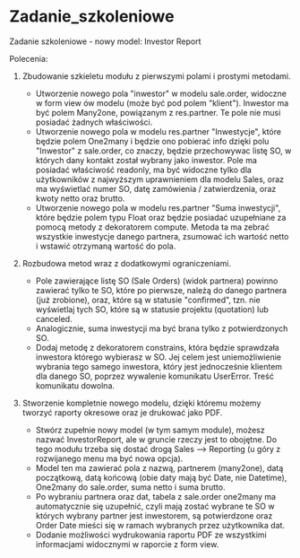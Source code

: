 # Zadanie_szkoleniowe
Zadanie szkoleniowe - nowy model: Investor Report

Polecenia:

1. Zbudowanie szkieletu modułu z pierwszymi polami i prostymi metodami.
    - Utworzenie nowego pola "inwestor" w modelu sale.order, widoczne w form view ów modelu (może być pod polem "klient"). Inwestor ma być polem Many2one, powiązanym z res.partner. Te pole nie musi posiadać żadnych właściwości.
    - Utworzenie nowego pola w modelu res.partner "Inwestycje", które będzie polem One2many i będzie ono pobierać info dzięki polu "Inwestor" z sale.order, co znaczy, będzie przechowywac listę SO, w których dany kontakt został wybrany jako inwestor. Pole ma posiadać właściwość readonly, ma być widoczne tylko dla użytkowników z najwyższym uprawnieniem dla modelu Sales, oraz ma wyświetlać numer SO, datę zamówienia / zatwierdzenia, oraz kwoty netto oraz brutto.
    - Utworzenie nowego pola w modelu res.partner "Suma inwestycji", które będzie polem typu Float oraz będzie posiadać uzupełniane za pomocą metody z dekoratorem compute. Metoda ta ma zebrać wszystkie inwestycje danego partnera, zsumować ich wartość netto i wstawić otrzymaną wartość do pola.

2. Rozbudowa metod wraz z dodatkowymi ograniczeniami.
    - Pole zawierające listę SO (Sale Orders) (widok partnera) powinno zawierać tylko te SO, które po pierwsze, należą do danego partnera (już zrobione), oraz, które są w statusie "confirmed", tzn. nie wyświetlaj tych SO, które są w statusie projektu (quotation) lub canceled.
    - Analogicznie, suma inwestycji ma być brana tylko z potwierdzonych SO.
    - Dodaj metodę z dekoratorem constrains, która będzie sprawdzała inwestora którego wybierasz w SO. Jej celem jest uniemożliwienie wybrania tego samego inwestora, który jest jednocześnie klientem dla danego SO, poprzez wywalenie komunikatu UserError. Treść komunikatu dowolna.

3. Stworzenie kompletnie nowego modelu, dzięki któremu możemy tworzyć raporty okresowe oraz je drukować jako PDF.
    - Stwórz zupełnie nowy model (w tym samym module), możesz nazwać InvestorReport, ale w gruncie rzeczy jest to obojętne. Do tego modułu trzeba się dostać drogą Sales --> Reporting (u góry z rozwijanego menu ma być nowa opcja).
    - Model ten ma zawierać pola z nazwą, partnerem (many2one), datą początkową, datą końcową (obie daty mają być Date, nie Datetime), One2many do sale.order, suma netto i suma brutto.
    - Po wybraniu partnera oraz dat, tabela z sale.order one2many ma automatycznie się uzupełnić, czyli mają zostać wybrane te SO w których wybrany partner jest inwestorem, są potwierdzone oraz Order Date mieści się w ramach wybranych przez użytkownika dat.
    - Dodanie możliwości wydrukowania raportu PDF ze wszystkimi informacjami widocznymi w raporcie z form view.
